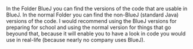 In the Folder BlueJ you can find the versions of the code that are usable in BlueJ.
In the normal Folder you can find the non-BlueJ (standard Java) versions of the code.
I would recommend using the BlueJ versions for preparing for school and using the normal version for things that go beyound that, because it will enable you to have a look in code you would use in real-life (because nearly no company uses BlueJ).